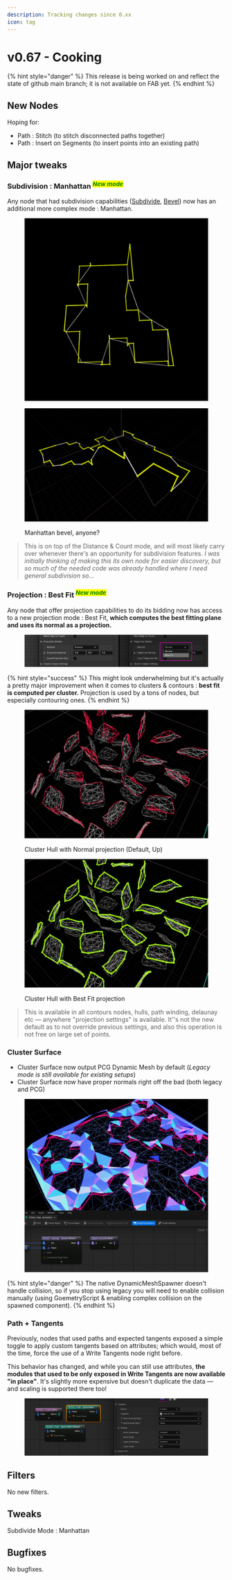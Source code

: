 ```yaml
---
description: Tracking changes since 0.xx
icon: tag
---
```


# v0.67 - Cooking

{% hint style="danger" %}
This release is being worked on and reflect the state of github main branch; it is not available on FAB yet.
{% endhint %}

## New Nodes

Hoping for:

* Path : Stitch (to stitch disconnected paths together)
* Path : Insert on Segments (to insert points into an existing path)

## Major tweaks

### Subdivision : Manhattan <sup>_<mark style="color:green;">New mode</mark>_</sup>

Any node that had subdivision capabilities ([Subdivide](../../node-library/paths/subdivide.md), [Bevel](../../node-library/paths/bevel.md)) now has an additional more complex mode : Manhattan.

<div><figure><img src="../../.gitbook/assets/manh1.gif" alt=""><figcaption></figcaption></figure> <figure><img src="../../.gitbook/assets/bev.png" alt=""><figcaption><p>Manhattan bevel, anyone?</p></figcaption></figure></div>

> This is on top of the Distance & Count mode, and will most likely carry over whenever there's an opportunity for subdivision features. _I was initially thinking of making this its own node for easier discovery, but so much of the needed code was already handled where I need general subdivision so..._

### Projection : Best Fit <sup>_<mark style="color:green;">New mode</mark>_</sup>

Any node that offer projection capabilities to do its bidding now has access to a new projection mode : Best Fit, **which computes the best fitting plane and uses its normal as a projection.**&#x20;

<figure><img src="../../.gitbook/assets/image (1).png" alt=""><figcaption></figcaption></figure>

{% hint style="success" %}
This might look underwhelming but it's actually a pretty major improvement when it comes to clusters & contours : **best fit is computed per cluster.** Projection is used by a tons of nodes, but especially contouring ones.&#x20;
{% endhint %}

<div><figure><img src="../../.gitbook/assets/image (1) (1).png" alt=""><figcaption><p>Cluster Hull with Normal projection (Default, Up)</p></figcaption></figure> <figure><img src="../../.gitbook/assets/image (2).png" alt=""><figcaption><p>Cluster Hull with Best Fit projection</p></figcaption></figure></div>

> This is available in all contours nodes, hulls, path winding, delaunay etc — anywhere "projection settings" is available. It''s not the new default as to not override previous settings, and also this operation is not free on large set of points.

### Cluster Surface

* Cluster Surface now output PCG Dynamic Mesh by default (_Legacy mode is still available for existing setups_)
* Cluster Surface now have proper normals right off the bad (both legacy and PCG)

<figure><img src="../../.gitbook/assets/image (64).png" alt=""><figcaption></figcaption></figure>

{% hint style="danger" %}
The native DynamicMeshSpawner doesn't handle collision, so if you stop using legacy you will need to enable collision manually (using GoemetryScript & enabling complex collision on the spawned component).
{% endhint %}

### Path + Tangents

Previously, nodes that used paths and expected tangents exposed a simple toggle to apply custom tangents based on attributes; which would, most of the time, force the use of a Write Tangents node right before.

This behavior has changed, and while you can still use attributes, **the modules that used to be only exposed in Write Tangents are now available "in place"**. It's slightly more expensive but doesn't duplicate the data — and scaling is supported there too!

<figure><img src="../../.gitbook/assets/image.png" alt=""><figcaption></figcaption></figure>

## Filters

No new filters.

## Tweaks

Subdivide Mode : Manhattan



## Bugfixes

No bugfixes.
